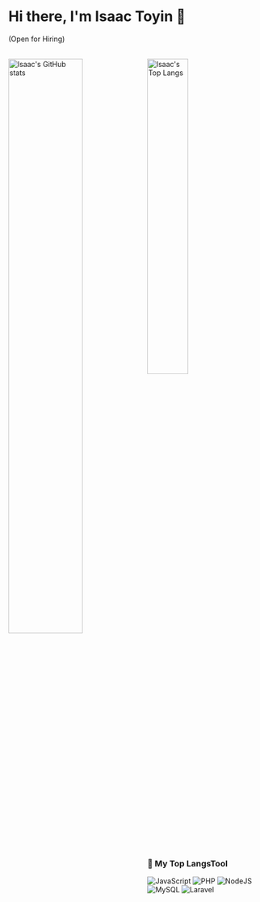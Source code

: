 # Hi there, I'm Isaac Toyin 👋
<p > (Open for Hiring)</p>
<br/>
<img src="https://github-readme-stats.vercel.app/api?username=toyintheisaac&count_private=true&show_icons=true&theme=radical" align="left" width="54%"  alt="Isaac's GitHub stats"/>
<img src="https://github-readme-stats.vercel.app/api/top-langs/?username=toyintheisaac&layout=compact&theme=radical"  width="40%" alt="Isaac's Top Langs" />

<br/>
<h3 > 🔭 My Top LangsTool</h3>
 
![JavaScript](https://img.shields.io/badge/javascript-%23323330.svg?style=for-the-badge&logo=javascript&logoColor=%23F7DF1E)
![PHP](https://img.shields.io/badge/php-%23777BB4.svg?style=for-the-badge&logo=php&logoColor=white)
![NodeJS](https://img.shields.io/badge/node.js-6DA55F?style=for-the-badge&logo=node.js&logoColor=white)
![MySQL](https://img.shields.io/badge/mysql-%2300f.svg?style=for-the-badge&logo=mysql&logoColor=white)
![Laravel](https://img.shields.io/badge/laravel-%23FF2D20.svg?style=for-the-badge&logo=laravel&logoColor=white)

<!--
![NodeJS](https://img.shields.io/badge/node.js-6DA55F?style=for-the-badge&logo=node.js&logoColor=white)
![Python](https://img.shields.io/badge/python-3670A0?style=for-the-badge&logo=python&logoColor=ffdd54)
 


 ### TailwindCSS, Python, Docker, Kubernetes, Rancher, TravisCI, Git, Github, Bitbucket, Apache, Nginx, Vagrant, Ansible, Jenkins, Azure. -->
